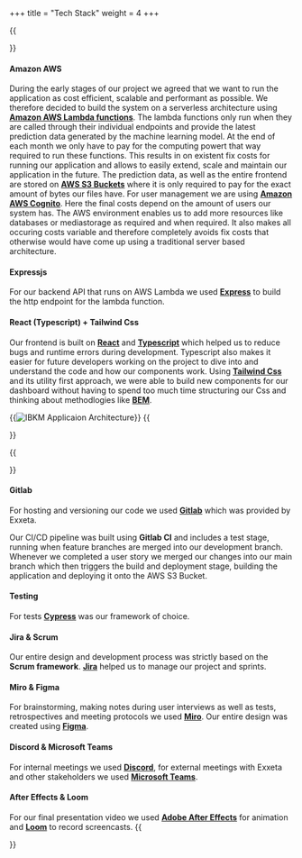 +++
title = "Tech Stack"
weight = 4
+++

{{<section title="Tech Stack">}}

#### Amazon AWS
During the early stages of our project we agreed that we want to run the application as cost efficient, scalable and performant as possible. We therefore decided to build the system on a serverless architecture
using **[Amazon AWS Lambda functions](https://aws.amazon.com/de/lambda/)**. The lambda functions only run when they are called through their individual endpoints and provide the latest prediction data generated by the machine learning model.
At the end of each month we only have to pay for the computing powert that way required to run these functions. This results in on existent fix costs for running our application and allows to easily extend, scale and maintain our application in the future.
The prediction data, as well as the entire frontend are stored on **[AWS S3 Buckets](https://aws.amazon.com/de/s3/)** where it is only required to pay for the exact amount of bytes our files have.
For user management we are using **[Amazon AWS Cognito](https://aws.amazon.com/de/cognito/)**. Here the final costs depend on the amount of users our system has.
The AWS environment enables us to add more resources like databases or mediastorage as required and when required. It also makes all occuring costs variable and therefore completely avoids fix costs that otherwise would have come up using a traditional server based architecture.

#### Expressjs
For our backend API that runs on AWS Lambda we used **[Express](https://expressjs.com/de/)** to build the http endpoint for the lambda function.

#### React (Typescript) + Tailwind Css
Our frontend is built on **[React](https://reactjs.org/)** and **[Typescript](https://www.typescriptlang.org/)** which helped us to reduce bugs and runtime errors during development.
Typescript also makes it easier for future developers working on the project to dive into and understand the code and how our components work.
Using **[Tailwind Css](https://tailwindcss.com/)** and its utility first approach, we were able to build new components for our dashboard without having to spend too much time structuring our Css and thinking about methodlogies like **[BEM](http://getbem.com/introduction/)**.

{{<image src="Architektur-Grafik.png" alt="IBKM Applicaion Architecture" caption="Application Architecture">}}
{{</section>}}

{{<section title="Other Tools">}}
#### Gitlab
For hosting and versioning our code we used **[Gitlab](https://www.about.gitlab.com/)** which was provided by Exxeta.

Our CI/CD pipeline was built using **Gitlab CI** and includes a test stage, running when feature branches are merged into our development branch.
Whenever we completed a user story we merged our changes into our main branch which then triggers the build and deployment stage, building the application and deploying it onto the AWS S3 Bucket.

#### Testing
For tests **[Cypress](https://www.cypress.io/)** was our framework of choice.

#### Jira & Scrum
Our entire design and development process was strictly based on the **Scrum framework**. **[Jira](https://www.atlassian.com/de/software/jira)** helped us to manage our project and sprints.

#### Miro & Figma
For brainstorming, making notes during user interviews as well as tests, retrospectives and meeting protocols we used **[Miro](https://www.miro.com)**.
Our entire design was created using **[Figma](https://www.figma.com)**.

#### Discord & Microsoft Teams
For internal meetings we used **[Discord](https://www.discord.com)**, for external meetings with Exxeta and other stakeholders we used **[Microsoft Teams](https://www.microsoft.com/de-de/microsoft-teams/group-chat-software)**.

#### After Effects & Loom
For our final presentation video we used **[Adobe After Effects](https://www.adobe.com/de/products/aftereffects.html)** for animation and **[Loom](https://www.loom.com)** to record screencasts.
{{</section>}}

